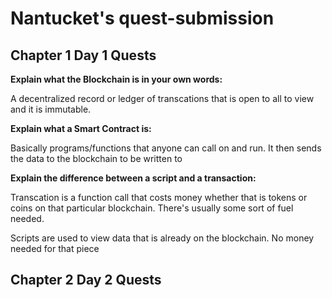 # Nantucket's quest-submission

## Chapter 1 Day 1 Quests

**Explain what the Blockchain is in your own words:**

  A decentralized record or ledger of transcations that is open to all to view and it is immutable.

**Explain what a Smart Contract is:**

  Basically programs/functions that anyone can call on and run. It then sends the data to the blockchain to be written to

**Explain the difference between a script and a transaction:**

  Transcation is a function call that costs money whether that is tokens or coins on that particular blockchain. There's usually some sort of fuel needed.
  
  Scripts are used to view data that is already on the blockchain. No money needed for that piece


## Chapter 2 Day 2 Quests

